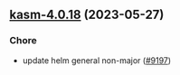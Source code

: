 

## [kasm-4.0.18](https://github.com/truecharts/charts/compare/kasm-4.0.17...kasm-4.0.18) (2023-05-27)

### Chore

- update helm general non-major ([#9197](https://github.com/truecharts/charts/issues/9197))
  
  